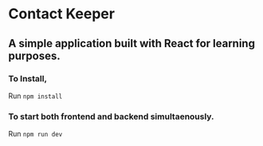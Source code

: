 # Contact Keeper
## A simple application built with React for learning purposes.

### To Install,
 Run ```npm install```
 
 ### To start both frontend and backend simultaenously.
 Run ```npm run dev```
